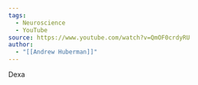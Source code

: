 ```yaml
---
tags:
  - Neuroscience
  - YouTube
source: https://www.youtube.com/watch?v=QmOF0crdyRU
author:
  - "[[Andrew Huberman]]"
---
```

Dexa